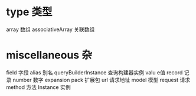 # type 类型
array 数组
associativeArray 关联数组

# miscellaneous 杂
field 字段
alias 别名
queryBuilderInstance 查询构建器实例
valu e值
record 记录
number 数字
expansion pack 扩展包
url 请求地址
model 模型
request 请求
method 方法
Instance 实例



